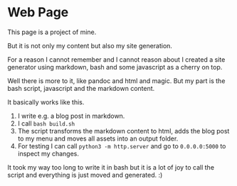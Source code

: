 # Web Page

This page is a project of mine.

But it is not only my content but also my site generation.

For a reason I cannot remember and I cannot reason about I created a site generator using markdown, bash and some javascript as a cherry on top.

Well there is more to it, like pandoc and html and magic. But my part is the bash script, javascript and the markdown content.

It basically works like this.

1. I write e.g. a blog post in markdown.
2. I call `bash build.sh`
3. The script transforms the markdown content to html, adds the blog post to my menu and moves all assets into an output folder.
4. For testing I can call `python3 -m http.server` and go to `0.0.0.0:5000` to inspect my changes.

It took my way too long to write it in bash but it is a lot of joy to call the script and everything is just moved and generated. :)